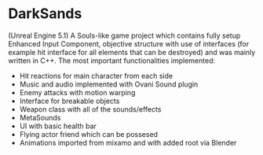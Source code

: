 # DarkSands
(Unreal Engine 5.1)
A Souls-like game project which contains fully setup Enhanced Input Component, objective structure with use of interfaces (for example hit interface for all elements that can be destroyed) and was mainly written in C++.
The most important functionalities implemented:

- Hit reactions for main character from each side
- Music and audio implemented with Ovani Sound plugin
- Enemy attacks with motion warping
- Interface for breakable objects
- Weapon class with all of the sounds/effects
- MetaSounds
- UI with basic health bar
- Flying actor friend which can be possesed
- Animations imported from mixamo and with added root via Blender

